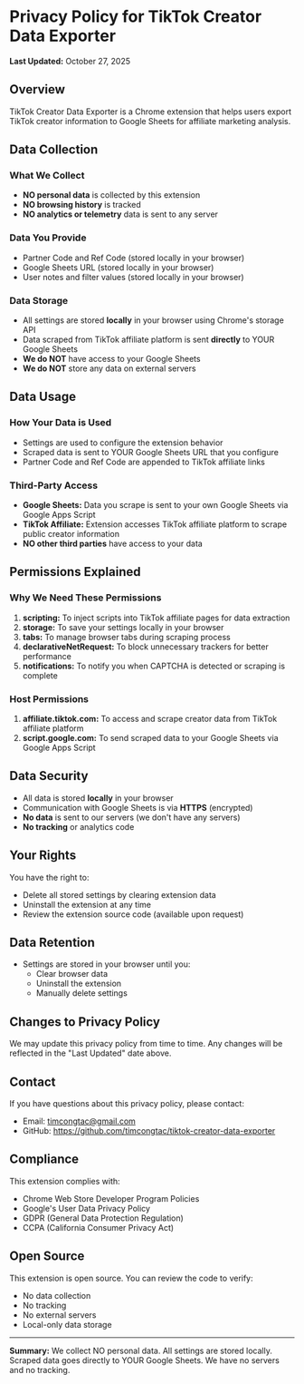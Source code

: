 # Privacy Policy for TikTok Creator Data Exporter

**Last Updated:** October 27, 2025

## Overview

TikTok Creator Data Exporter is a Chrome extension that helps users export TikTok creator information to Google Sheets for affiliate marketing analysis.

## Data Collection

### What We Collect
- **NO personal data** is collected by this extension
- **NO browsing history** is tracked
- **NO analytics or telemetry** data is sent to any server

### Data You Provide
- Partner Code and Ref Code (stored locally in your browser)
- Google Sheets URL (stored locally in your browser)
- User notes and filter values (stored locally in your browser)

### Data Storage
- All settings are stored **locally** in your browser using Chrome's storage API
- Data scraped from TikTok affiliate platform is sent **directly** to YOUR Google Sheets
- **We do NOT** have access to your Google Sheets
- **We do NOT** store any data on external servers

## Data Usage

### How Your Data is Used
- Settings are used to configure the extension behavior
- Scraped data is sent to YOUR Google Sheets URL that you configure
- Partner Code and Ref Code are appended to TikTok affiliate links

### Third-Party Access
- **Google Sheets:** Data you scrape is sent to your own Google Sheets via Google Apps Script
- **TikTok Affiliate:** Extension accesses TikTok affiliate platform to scrape public creator information
- **NO other third parties** have access to your data

## Permissions Explained

### Why We Need These Permissions

1. **scripting:** To inject scripts into TikTok affiliate pages for data extraction
2. **storage:** To save your settings locally in your browser
3. **tabs:** To manage browser tabs during scraping process
4. **declarativeNetRequest:** To block unnecessary trackers for better performance
5. **notifications:** To notify you when CAPTCHA is detected or scraping is complete

### Host Permissions

1. **affiliate.tiktok.com:** To access and scrape creator data from TikTok affiliate platform
2. **script.google.com:** To send scraped data to your Google Sheets via Google Apps Script

## Data Security

- All data is stored **locally** in your browser
- Communication with Google Sheets is via **HTTPS** (encrypted)
- **No data** is sent to our servers (we don't have any servers)
- **No tracking** or analytics code

## Your Rights

You have the right to:
- Delete all stored settings by clearing extension data
- Uninstall the extension at any time
- Review the extension source code (available upon request)

## Data Retention

- Settings are stored in your browser until you:
  - Clear browser data
  - Uninstall the extension
  - Manually delete settings

## Changes to Privacy Policy

We may update this privacy policy from time to time. Any changes will be reflected in the "Last Updated" date above.

## Contact

If you have questions about this privacy policy, please contact:
- Email: timcongtac@gmail.com
- GitHub: https://github.com/timcongtac/tiktok-creator-data-exporter

## Compliance

This extension complies with:
- Chrome Web Store Developer Program Policies
- Google's User Data Privacy Policy
- GDPR (General Data Protection Regulation)
- CCPA (California Consumer Privacy Act)

## Open Source

This extension is open source. You can review the code to verify:
- No data collection
- No tracking
- No external servers
- Local-only data storage

---

**Summary:** We collect NO personal data. All settings are stored locally. Scraped data goes directly to YOUR Google Sheets. We have no servers and no tracking.


